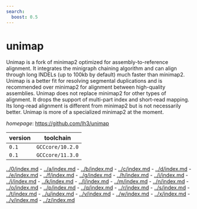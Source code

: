 ```yaml
---
search:
  boost: 0.5
---
```

# unimap

Unimap is a fork of minimap2 optimized for assembly-to-reference alignment. It integrates the minigraph chaining algorithm and can align through long INDELs (up to 100kb by default) much faster than minimap2. Unimap is a better fit for resolving segmental duplications and is recommended over minimap2 for alignment between high-quality assemblies.  Unimap does not replace minimap2 for other types of alignment. It drops the support of multi-part index and short-read mapping. Its long-read alignment is different from minimap2 but is not necessarily better. Unimap is more of a specialized minimap2 at the moment.

*homepage*: <https://github.com/lh3/unimap>

version | toolchain
--------|----------
``0.1`` | ``GCCcore/10.2.0``
``0.1`` | ``GCCcore/11.3.0``

[../0/index.md](0) - [../a/index.md](a) - [../b/index.md](b) - [../c/index.md](c) - [../d/index.md](d) - [../e/index.md](e) - [../f/index.md](f) - [../g/index.md](g) - [../h/index.md](h) - [../i/index.md](i) - [../j/index.md](j) - [../k/index.md](k) - [../l/index.md](l) - [../m/index.md](m) - [../n/index.md](n) - [../o/index.md](o) - [../p/index.md](p) - [../q/index.md](q) - [../r/index.md](r) - [../s/index.md](s) - [../t/index.md](t) - [../u/index.md](u) - [../v/index.md](v) - [../w/index.md](w) - [../x/index.md](x) - [../y/index.md](y) - [../z/index.md](z)

